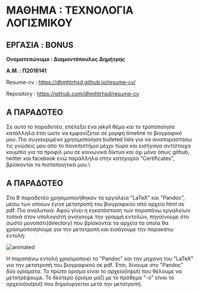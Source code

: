 
#  ΜΑΘΗΜΑ :  ΤΕΧΝΟΛΟΓΙΑ ΛΟΓΙΣΜΙΚΟΥ
## ΕΡΓΑΣΙΑ : BONUS

**Ονοματεπώνυμο : Διαμαντόπουλος Δημήτρης**

**Α.Μ. : Π2016141**

Resume-cv : https://dhmhtrhsd.github.io/resume-cv/ 

Repository : https://github.com/dhmhtrhsd/resume-cv

## Α ΠΑΡΑΔΟΤΕΟ

Σε αυτό το παραδοτέο, επέλεξα ένα jekyll θέμα και το τροποποίησα κατάλληλα έτσι ώστε να εμφανίζεται σε μορφή timeline το βιογραφικό μου. 
Πιο συγκεκριμένα χρησιμοποίησα bulleted lists για να αναπαραστήσω τις γνώσεις μου απο το πανεπιστήμιο μέχρι τώρα και
εισήγαγα αντίστοιχα κουμπία για τα προφιλ μου σε κοινωνικά δίκτυα και όχι μόνο όπως github, twitter και facebook ενώ παράλληλα στην κατηγορία "Certificates", βρίσκονται τα πιστοποιητικά μου.\

## Α ΠΑΡΑΔΟΤΕΟ

Στο Β παραδοτέο χρησιμοποιήθηκαν τα εργαλεία "LaTeX" και "Pandoc", μέσω των οποίων έγινε μετατροπή του βιογραφικού από αρχείο html σε pdf. Πιο αναλυτικά: Αφού γίνει η εγκατάσταση των παραπάνω εργαλείων τοπικά στον υπολογιστή ανοίγουμε την γραμμή εντολών, πηγαίνουμε στο σωστό μονοπάτι(directory) που βρίσκονται τα αρχεία τα οποία θα χρησιμοποιήσουμε για την μετατροπή και εισάγουμε την παρακάτω εντολή:

![animated](https://user-images.githubusercontent.com/32576746/55683439-7f505800-5948-11e9-89c2-6d34b10a68f5.gif)

Η παραπάνω εντολή χρησιμοποιεί το "Pandoc" και την μηχανη του "LaTeX" για την μετατροπή του βιογραφικού σε pdf. Έτσι, δίνουμε στο "Pandoc" δύο ορίσματα. Το πρώτο όρισμα είναι το αρχείο(input) που θέλουμε να μετατρέψουμε. Το δεύτερο όρισμα μαζί με το πρόθεμα "-o" είναι το αρχείο(output) που δημιουργείται μετά την μετατροπή.

